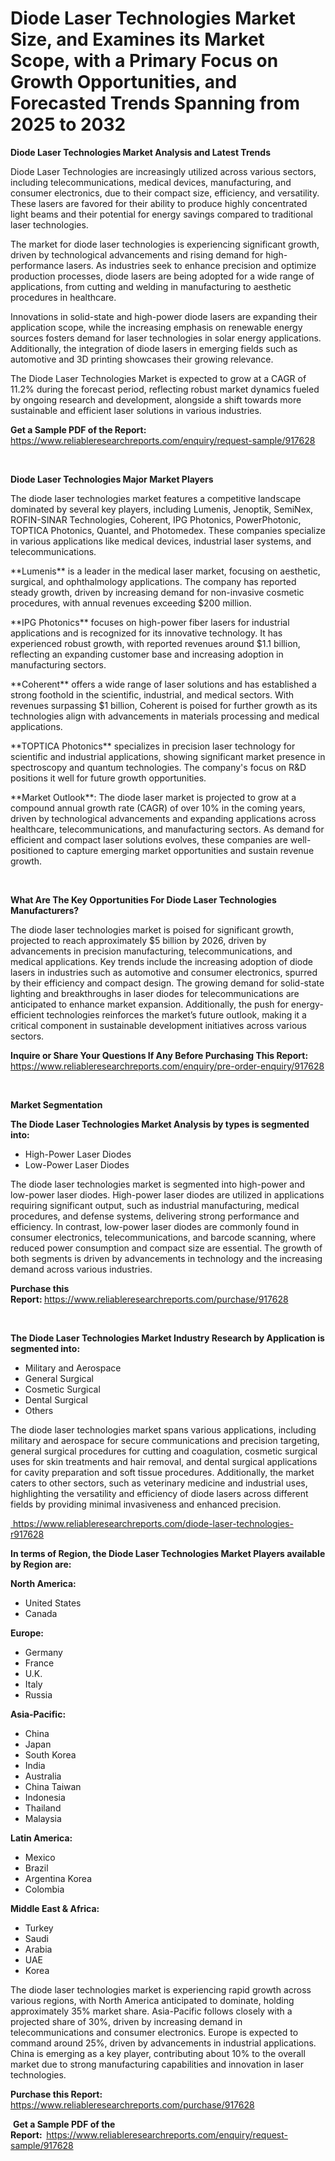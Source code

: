 <p><h1>Diode Laser Technologies Market Size, and Examines its Market Scope, with a Primary Focus on Growth Opportunities, and Forecasted Trends Spanning from 2025 to 2032</h1></p><p><strong>Diode Laser Technologies Market Analysis and Latest Trends</strong></p>
<p><p>Diode Laser Technologies are increasingly utilized across various sectors, including telecommunications, medical devices, manufacturing, and consumer electronics, due to their compact size, efficiency, and versatility. These lasers are favored for their ability to produce highly concentrated light beams and their potential for energy savings compared to traditional laser technologies.</p><p>The market for diode laser technologies is experiencing significant growth, driven by technological advancements and rising demand for high-performance lasers. As industries seek to enhance precision and optimize production processes, diode lasers are being adopted for a wide range of applications, from cutting and welding in manufacturing to aesthetic procedures in healthcare.</p><p>Innovations in solid-state and high-power diode lasers are expanding their application scope, while the increasing emphasis on renewable energy sources fosters demand for laser technologies in solar energy applications. Additionally, the integration of diode lasers in emerging fields such as automotive and 3D printing showcases their growing relevance.</p><p>The Diode Laser Technologies Market is expected to grow at a CAGR of 11.2% during the forecast period, reflecting robust market dynamics fueled by ongoing research and development, alongside a shift towards more sustainable and efficient laser solutions in various industries.</p></p>
<p><strong>Get a Sample PDF of the Report:&nbsp;</strong> <a href="https://www.reliableresearchreports.com/enquiry/request-sample/917628?utm_campaign=3500&utm_medium=2&utm_source=Github&utm_content=ia&utm_term=18042025&utm_id=diode-laser-technologies">https://www.reliableresearchreports.com/enquiry/request-sample/917628</a></p>
<p>&nbsp;</p>
<p><strong>Diode Laser Technologies Major Market Players</strong></p>
<p><p>The diode laser technologies market features a competitive landscape dominated by several key players, including Lumenis, Jenoptik, SemiNex, ROFIN-SINAR Technologies, Coherent, IPG Photonics, PowerPhotonic, TOPTICA Photonics, Quantel, and Photomedex. These companies specialize in various applications like medical devices, industrial laser systems, and telecommunications.</p><p>**Lumenis** is a leader in the medical laser market, focusing on aesthetic, surgical, and ophthalmology applications. The company has reported steady growth, driven by increasing demand for non-invasive cosmetic procedures, with annual revenues exceeding $200 million.</p><p>**IPG Photonics** focuses on high-power fiber lasers for industrial applications and is recognized for its innovative technology. It has experienced robust growth, with reported revenues around $1.1 billion, reflecting an expanding customer base and increasing adoption in manufacturing sectors.</p><p>**Coherent** offers a wide range of laser solutions and has established a strong foothold in the scientific, industrial, and medical sectors. With revenues surpassing $1 billion, Coherent is poised for further growth as its technologies align with advancements in materials processing and medical applications.</p><p>**TOPTICA Photonics** specializes in precision laser technology for scientific and industrial applications, showing significant market presence in spectroscopy and quantum technologies. The company's focus on R&D positions it well for future growth opportunities.</p><p>**Market Outlook**: The diode laser market is projected to grow at a compound annual growth rate (CAGR) of over 10% in the coming years, driven by technological advancements and expanding applications across healthcare, telecommunications, and manufacturing sectors. As demand for efficient and compact laser solutions evolves, these companies are well-positioned to capture emerging market opportunities and sustain revenue growth.</p></p>
<p>&nbsp;</p>
<p><strong>What Are The Key Opportunities For Diode Laser Technologies Manufacturers?</strong></p>
<p><p>The diode laser technologies market is poised for significant growth, projected to reach approximately $5 billion by 2026, driven by advancements in precision manufacturing, telecommunications, and medical applications. Key trends include the increasing adoption of diode lasers in industries such as automotive and consumer electronics, spurred by their efficiency and compact design. The growing demand for solid-state lighting and breakthroughs in laser diodes for telecommunications are anticipated to enhance market expansion. Additionally, the push for energy-efficient technologies reinforces the market’s future outlook, making it a critical component in sustainable development initiatives across various sectors.</p></p>
<p><strong>Inquire or Share Your Questions If Any Before Purchasing This Report:</strong> <a href="https://www.reliableresearchreports.com/enquiry/pre-order-enquiry/917628?utm_campaign=3500&utm_medium=2&utm_source=Github&utm_content=ia&utm_term=18042025&utm_id=diode-laser-technologies">https://www.reliableresearchreports.com/enquiry/pre-order-enquiry/917628</a></p>
<p>&nbsp;</p>
<p><strong>Market Segmentation</strong></p>
<p><strong>The Diode Laser Technologies Market Analysis by types is segmented into:</strong></p>
<p><ul><li>High-Power Laser Diodes</li><li>Low-Power Laser Diodes</li></ul></p>
<p><p>The diode laser technologies market is segmented into high-power and low-power laser diodes. High-power laser diodes are utilized in applications requiring significant output, such as industrial manufacturing, medical procedures, and defense systems, delivering strong performance and efficiency. In contrast, low-power laser diodes are commonly found in consumer electronics, telecommunications, and barcode scanning, where reduced power consumption and compact size are essential. The growth of both segments is driven by advancements in technology and the increasing demand across various industries.</p></p>
<p><strong>Purchase this Report:&nbsp;</strong><a href="https://www.reliableresearchreports.com/purchase/917628?utm_campaign=3500&utm_medium=2&utm_source=Github&utm_content=ia&utm_term=18042025&utm_id=diode-laser-technologies">https://www.reliableresearchreports.com/purchase/917628</a></p>
<p>&nbsp;</p>
<p><strong>The Diode Laser Technologies Market Industry Research by Application is segmented into:</strong></p>
<p><ul><li>Military and Aerospace</li><li>General Surgical</li><li>Cosmetic Surgical</li><li>Dental Surgical</li><li>Others</li></ul></p>
<p><p>The diode laser technologies market spans various applications, including military and aerospace for secure communications and precision targeting, general surgical procedures for cutting and coagulation, cosmetic surgical uses for skin treatments and hair removal, and dental surgical applications for cavity preparation and soft tissue procedures. Additionally, the market caters to other sectors, such as veterinary medicine and industrial uses, highlighting the versatility and efficiency of diode lasers across different fields by providing minimal invasiveness and enhanced precision.</p></p>
<p><a href="https://www.reliableresearchreports.com/diode-laser-technologies-r917628?utm_campaign=3500&utm_medium=2&utm_source=Github&utm_content=ia&utm_term=18042025&utm_id=diode-laser-technologies">&nbsp;https://www.reliableresearchreports.com/diode-laser-technologies-r917628</a></p>
<p><strong>In terms of Region, the Diode Laser Technologies Market Players available by Region are:</strong></p>
<p>
    <p> <strong> North America: </strong>
        <ul>
            <li>United States</li>
            <li>Canada</li>
        </ul>
        </p> 
    <p> <strong> Europe: </strong>
        <ul>
            <li>Germany</li>
            <li>France</li>
            <li>U.K.</li>
            <li>Italy</li>
            <li>Russia</li>
        </ul>
        </p> 
    <p> <strong> Asia-Pacific: </strong>
        <ul>
            <li>China</li>
            <li>Japan</li>
            <li>South Korea</li>
            <li>India</li>
            <li>Australia</li>
            <li>China Taiwan</li>
            <li>Indonesia</li>
            <li>Thailand</li>
            <li>Malaysia</li>
        </ul>
        </p> 
    <p> <strong> Latin America: </strong>
        <ul>
            <li>Mexico</li>
            <li>Brazil</li>
            <li>Argentina Korea</li>
            <li>Colombia</li>
        </ul>
        </p> 
    <p> <strong> Middle East & Africa: </strong>
        <ul>
            <li>Turkey</li>
            <li>Saudi</li>
            <li>Arabia</li>
            <li>UAE</li>
            <li>Korea</li>
        </ul>
    </p>
    </p>
<p><p>The diode laser technologies market is experiencing rapid growth across various regions, with North America anticipated to dominate, holding approximately 35% market share. Asia-Pacific follows closely with a projected share of 30%, driven by increasing demand in telecommunications and consumer electronics. Europe is expected to command around 25%, driven by advancements in industrial applications. China is emerging as a key player, contributing about 10% to the overall market due to strong manufacturing capabilities and innovation in laser technologies.</p></p>
<p><strong>Purchase this Report: </strong><a href="https://www.reliableresearchreports.com/purchase/917628?utm_campaign=3500&utm_medium=2&utm_source=Github&utm_content=ia&utm_term=18042025&utm_id=diode-laser-technologies">https://www.reliableresearchreports.com/purchase/917628</a></p>
<p>&nbsp;<strong>Get a Sample PDF of the Report:&nbsp;&nbsp;</strong><a href="https://www.reliableresearchreports.com/enquiry/request-sample/917628?utm_campaign=3500&utm_medium=2&utm_source=Github&utm_content=ia&utm_term=18042025&utm_id=diode-laser-technologies">https://www.reliableresearchreports.com/enquiry/request-sample/917628</a></p>
<p><strong></strong></p>
<p><p></p><p></p><p></p></p>